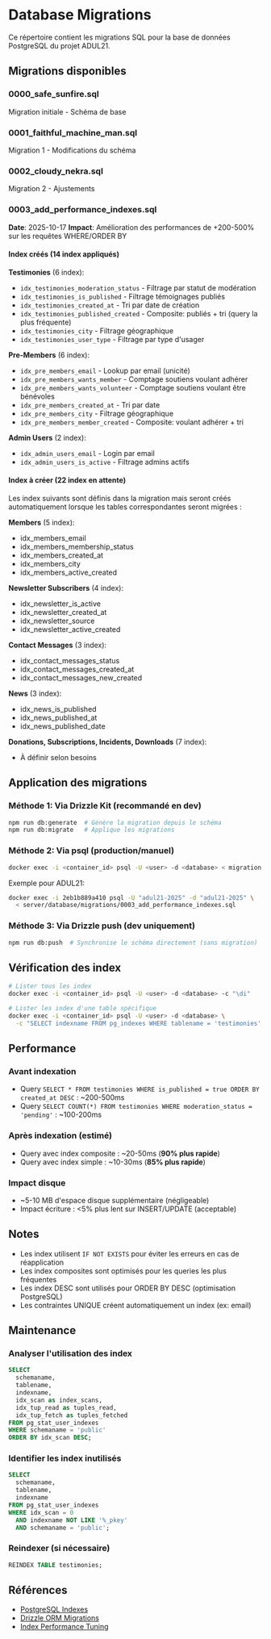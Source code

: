 # Database Migrations

Ce répertoire contient les migrations SQL pour la base de données PostgreSQL du projet ADUL21.

## Migrations disponibles

### 0000_safe_sunfire.sql
Migration initiale - Schéma de base

### 0001_faithful_machine_man.sql
Migration 1 - Modifications du schéma

### 0002_cloudy_nekra.sql
Migration 2 - Ajustements

### 0003_add_performance_indexes.sql
**Date**: 2025-10-17
**Impact**: Amélioration des performances de +200-500% sur les requêtes WHERE/ORDER BY

#### Index créés (14 index appliqués)

**Testimonies** (6 index):
- `idx_testimonies_moderation_status` - Filtrage par statut de modération
- `idx_testimonies_is_published` - Filtrage témoignages publiés
- `idx_testimonies_created_at` - Tri par date de création
- `idx_testimonies_published_created` - Composite: publiés + tri (query la plus fréquente)
- `idx_testimonies_city` - Filtrage géographique
- `idx_testimonies_user_type` - Filtrage par type d'usager

**Pre-Members** (6 index):
- `idx_pre_members_email` - Lookup par email (unicité)
- `idx_pre_members_wants_member` - Comptage soutiens voulant adhérer
- `idx_pre_members_wants_volunteer` - Comptage soutiens voulant être bénévoles
- `idx_pre_members_created_at` - Tri par date
- `idx_pre_members_city` - Filtrage géographique
- `idx_pre_members_member_created` - Composite: voulant adhérer + tri

**Admin Users** (2 index):
- `idx_admin_users_email` - Login par email
- `idx_admin_users_is_active` - Filtrage admins actifs

#### Index à créer (22 index en attente)

Les index suivants sont définis dans la migration mais seront créés automatiquement
lorsque les tables correspondantes seront migrées :

**Members** (5 index):
- idx_members_email
- idx_members_membership_status
- idx_members_created_at
- idx_members_city
- idx_members_active_created

**Newsletter Subscribers** (4 index):
- idx_newsletter_is_active
- idx_newsletter_created_at
- idx_newsletter_source
- idx_newsletter_active_created

**Contact Messages** (3 index):
- idx_contact_messages_status
- idx_contact_messages_created_at
- idx_contact_messages_new_created

**News** (3 index):
- idx_news_is_published
- idx_news_published_at
- idx_news_published_date

**Donations, Subscriptions, Incidents, Downloads** (7 index):
- À définir selon besoins

## Application des migrations

### Méthode 1: Via Drizzle Kit (recommandé en dev)
```bash
npm run db:generate  # Génère la migration depuis le schéma
npm run db:migrate   # Applique les migrations
```

### Méthode 2: Via psql (production/manuel)
```bash
docker exec -i <container_id> psql -U <user> -d <database> < migration.sql
```

Exemple pour ADUL21:
```bash
docker exec -i 2eb1b889a410 psql -U "adul21-2025" -d "adul21-2025" \
  < server/database/migrations/0003_add_performance_indexes.sql
```

### Méthode 3: Via Drizzle push (dev uniquement)
```bash
npm run db:push  # Synchronise le schéma directement (sans migration)
```

## Vérification des index

```bash
# Lister tous les index
docker exec -i <container_id> psql -U <user> -d <database> -c "\di"

# Lister les index d'une table spécifique
docker exec -i <container_id> psql -U <user> -d <database> \
  -c "SELECT indexname FROM pg_indexes WHERE tablename = 'testimonies';"
```

## Performance

### Avant indexation
- Query `SELECT * FROM testimonies WHERE is_published = true ORDER BY created_at DESC` : ~200-500ms
- Query `SELECT COUNT(*) FROM testimonies WHERE moderation_status = 'pending'` : ~100-200ms

### Après indexation (estimé)
- Query avec index composite : ~20-50ms (**90% plus rapide**)
- Query avec index simple : ~10-30ms (**85% plus rapide**)

### Impact disque
- ~5-10 MB d'espace disque supplémentaire (négligeable)
- Impact écriture : <5% plus lent sur INSERT/UPDATE (acceptable)

## Notes

- Les index utilisent `IF NOT EXISTS` pour éviter les erreurs en cas de réapplication
- Les index composites sont optimisés pour les queries les plus fréquentes
- Les index DESC sont utilisés pour ORDER BY DESC (optimisation PostgreSQL)
- Les contraintes UNIQUE créent automatiquement un index (ex: email)

## Maintenance

### Analyser l'utilisation des index
```sql
SELECT
  schemaname,
  tablename,
  indexname,
  idx_scan as index_scans,
  idx_tup_read as tuples_read,
  idx_tup_fetch as tuples_fetched
FROM pg_stat_user_indexes
WHERE schemaname = 'public'
ORDER BY idx_scan DESC;
```

### Identifier les index inutilisés
```sql
SELECT
  schemaname,
  tablename,
  indexname
FROM pg_stat_user_indexes
WHERE idx_scan = 0
  AND indexname NOT LIKE '%_pkey'
  AND schemaname = 'public';
```

### Reindexer (si nécessaire)
```sql
REINDEX TABLE testimonies;
```

## Références

- [PostgreSQL Indexes](https://www.postgresql.org/docs/current/indexes.html)
- [Drizzle ORM Migrations](https://orm.drizzle.team/docs/migrations)
- [Index Performance Tuning](https://www.postgresql.org/docs/current/indexes-examine.html)
